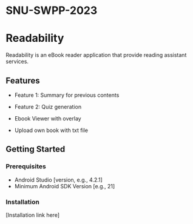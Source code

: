 # SNU-SWPP-2023


# Readability

Readability is an eBook reader application that provide reading assistant services.


## Features

- Feature 1: Summary for previous contents
- Feature 2: Quiz generation

- Ebook Viewer with overlay
- Upload own book with txt file
  
## Getting Started

### Prerequisites

- Android Studio [version, e.g., 4.2.1]
- Minimum Android SDK Version [e.g., 21]

### Installation

[Installation link here]
